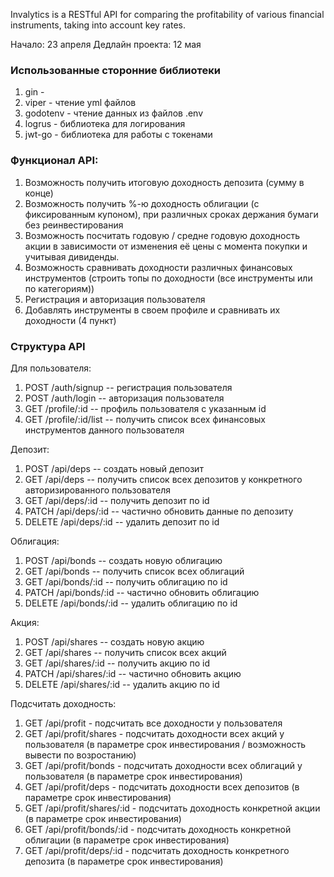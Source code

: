 Invalytics is a RESTful API for comparing the profitability of various
financial instruments, taking into account key rates.

Начало: 23 апреля
Дедлайн проекта: 12 мая

### Использованные сторонние библиотеки
1) gin - 
2) viper - чтение yml файлов
3) godotenv - чтение данных из файлов .env
4) logrus - библиотека для логирования
5) jwt-go - библиотека для работы с токенами

### Функционал API:
1) Возможность получить итоговую доходность депозита (сумму в конце)
2) Возможность получить %-ю доходность облигации (с фиксированным купоном),
при различных сроках держания бумаги без реинвестирования
3) Возможность посчитать годовую / средне годовую доходность акции в зависимости 
от изменения её цены с момента покупки и учитывая дивиденды.
4) Возможность сравнивать доходности различных финансовых инструментов 
(строить топы по доходности (все инструменты или по категориям))
5) Регистрация и авторизация пользователя
6) Добавлять инструменты в своем профиле и сравнивать их доходности (4 пункт) 

### Структура API
Для пользователя:
1) POST /auth/signup -- регистрация пользователя
2) POST /auth/login -- авторизация пользователя
3) GET /profile/:id -- профиль пользователя с указанным id
4) GET /profile/:id/list -- получить список всех финансовых инструментов
   данного пользователя

Депозит:
1) POST /api/deps -- создать новый депозит
2) GET /api/deps -- получить список всех депозитов у конкретного авторизированного
   пользователя
3) GET /api/deps/:id -- получить депозит по id
4) PATCH /api/deps/:id -- частично обновить данные по депозиту
5) DELETE /api/deps/:id -- удалить депозит по id

Облигация:
1) POST /api/bonds -- создать новую облигацию
2) GET /api/bonds -- получить список всех облигаций
3) GET /api/bonds/:id -- получить облигацию по id
4) PATCH /api/bonds/:id -- частично обновить облигацию
5) DELETE /api/bonds/:id -- удалить облигацию по id

Акция:
1) POST /api/shares -- создать новую акцию
2) GET /api/shares -- получить список всех акций
3) GET /api/shares/:id -- получить акцию по id
4) PATCH /api/shares/:id -- частично обновить акцию
5) DELETE /api/shares/:id -- удалить акцию по id

Подсчитать доходность:
1) GET /api/profit - подсчитать все доходности у пользователя
2) GET /api/profit/shares - подсчитать доходности всех акций у пользователя (в параметре срок инвестирования / 
возможность вывести по возростанию)
3) GET /api/profit/bonds - подсчитать доходности всех облигаций у пользователя (в параметре срок инвестирования)
4) GET /api/profit/deps - подсчитать доходности всех депозитов (в параметре срок инвестирования)
5) GET /api/profit/shares/:id - подсчитать доходность конкретной акции (в параметре срок инвестирования)
6) GET /api/profit/bonds/:id - подсчитать доходность конкретной облигации (в параметре срок инвестирования)
7) GET /api/profit/deps/:id - подсчитать доходность конкретного депозита (в параметре срок инвестирования)
